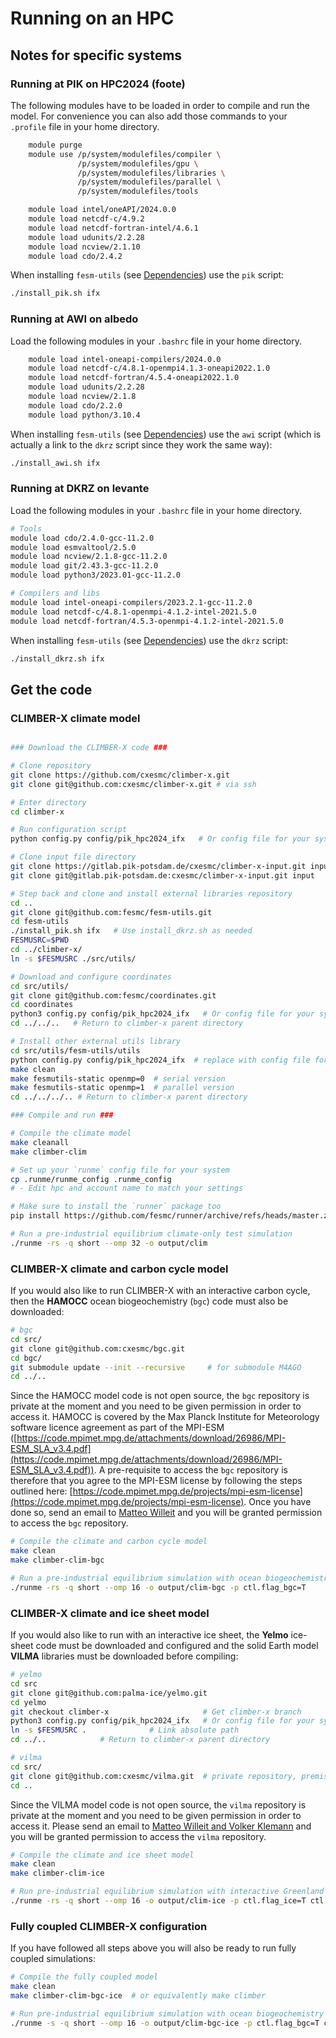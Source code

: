 # Running on an HPC

## Notes for specific systems

### Running at PIK on HPC2024 (foote)

The following modules have to be loaded in order to compile and run the model.
For convenience you can also add those commands to your `.profile` file in your home directory.

```bash
    module purge
    module use /p/system/modulefiles/compiler \
               /p/system/modulefiles/gpu \
               /p/system/modulefiles/libraries \
               /p/system/modulefiles/parallel \
               /p/system/modulefiles/tools

    module load intel/oneAPI/2024.0.0
    module load netcdf-c/4.9.2
    module load netcdf-fortran-intel/4.6.1
    module load udunits/2.2.28
    module load ncview/2.1.10
    module load cdo/2.4.2
```

When installing `fesm-utils` (see [Dependencies](dependencies.md)) use the `pik` script:

```bash
./install_pik.sh ifx
```

### Running at AWI on albedo

Load the following modules in your `.bashrc` file in your home directory.

```bash
    module load intel-oneapi-compilers/2024.0.0
    module load netcdf-c/4.8.1-openmpi4.1.3-oneapi2022.1.0
    module load netcdf-fortran/4.5.4-oneapi2022.1.0
    module load udunits/2.2.28
    module load ncview/2.1.8
    module load cdo/2.2.0
    module load python/3.10.4
```

When installing `fesm-utils` (see [Dependencies](dependencies.md)) use the `awi` script (which is actually a link to the `dkrz` script since they work the same way):

```bash
./install_awi.sh ifx
```

### Running at DKRZ on levante

Load the following modules in your `.bashrc` file in your home directory.

```bash
# Tools
module load cdo/2.4.0-gcc-11.2.0
module load esmvaltool/2.5.0
module load ncview/2.1.8-gcc-11.2.0
module load git/2.43.3-gcc-11.2.0
module load python3/2023.01-gcc-11.2.0

# Compilers and libs
module load intel-oneapi-compilers/2023.2.1-gcc-11.2.0
module load netcdf-c/4.8.1-openmpi-4.1.2-intel-2021.5.0
module load netcdf-fortran/4.5.3-openmpi-4.1.2-intel-2021.5.0
```

When installing `fesm-utils` (see [Dependencies](dependencies.md)) use the `dkrz` script:

```bash
./install_dkrz.sh ifx
```

## Get the code

### CLIMBER-X climate model

```bash

### Download the CLIMBER-X code ###

# Clone repository
git clone https://github.com/cxesmc/climber-x.git
git clone git@github.com:cxesmc/climber-x.git # via ssh

# Enter directory 
cd climber-x

# Run configuration script
python config.py config/pik_hpc2024_ifx   # Or config file for your system

# Clone input file directory
git clone https://gitlab.pik-potsdam.de/cxesmc/climber-x-input.git input
git clone git@gitlab.pik-potsdam.de:cxesmc/climber-x-input.git input    # via ssh

# Step back and clone and install external libraries repository
cd ..
git clone git@github.com:fesmc/fesm-utils.git
cd fesm-utils
./install_pik.sh ifx   # Use install_dkrz.sh as needed
FESMUSRC=$PWD
cd ../climber-x/
ln -s $FESMUSRC ./src/utils/

# Download and configure coordinates
cd src/utils/
git clone git@github.com:fesmc/coordinates.git
cd coordinates
python3 config.py config/pik_hpc2024_ifx   # Or config file for your system
cd ../../..   # Return to climber-x parent directory

# Install other external utils library
cd src/utils/fesm-utils/utils
python config.py config/pik_hpc2024_ifx  # replace with config file for your system
make clean
make fesmutils-static openmp=0	# serial version	
make fesmutils-static openmp=1	# parallel version
cd ../../../.. # Return to climber-x parent directory

### Compile and run ###

# Compile the climate model 
make cleanall
make climber-clim

# Set up your `runme` config file for your system
cp .runme/runme_config .runme_config
# - Edit hpc and account name to match your settings

# Make sure to install the `runner` package too
pip install https://github.com/fesmc/runner/archive/refs/heads/master.zip 

# Run a pre-industrial equilibrium climate-only test simulation
./runme -rs -q short --omp 32 -o output/clim
```

### CLIMBER-X climate and carbon cycle model

If you would also like to run CLIMBER-X with an interactive carbon cycle, then the **HAMOCC**
ocean biogeochemistry (`bgc`) code must also be downloaded:

```bash
# bgc
cd src/
git clone git@github.com:cxesmc/bgc.git
cd bgc/
git submodule update --init --recursive     # for submodule M4AGO 
cd ../..
```

Since the HAMOCC model code is not open source, the `bgc` repository is private at the moment and
you need to be given permission in order to access it. HAMOCC is covered by the Max Planck Institute for
Meteorology software licence agreement as part of the MPI-ESM ([https://code.mpimet.mpg.de/attachments/download/26986/MPI-ESM_SLA_v3.4.pdf](https://code.mpimet.mpg.de/attachments/download/26986/MPI-ESM_SLA_v3.4.pdf)).
A pre-requisite to access the `bgc` repository is therefore that you agree to the MPI-ESM license
by following the steps outlined here: [https://code.mpimet.mpg.de/projects/mpi-esm-license](https://code.mpimet.mpg.de/projects/mpi-esm-license).
Once you have done so, send an email to [Matteo Willeit](mailto:matteo.willeit@gmail.com?subject=[GitHub]%20bgc%20source%20code) and you will be granted permission to access the `bgc` repository.

```bash
# Compile the climate and carbon cycle model 
make clean
make climber-clim-bgc

# Run a pre-industrial equilibrium simulation with ocean biogeochemistry
./runme -rs -q short --omp 16 -o output/clim-bgc -p ctl.flag_bgc=T
```

### CLIMBER-X climate and ice sheet model

If you would also like to run with an interactive ice sheet, the **Yelmo** ice-sheet code
must be downloaded and configured and the solid Earth model **VILMA** libraries must be
downloaded before compiling:

```bash
# yelmo
cd src
git clone git@github.com:palma-ice/yelmo.git
cd yelmo
git checkout climber-x                     # Get climber-x branch
python3 config.py config/pik_hpc2024_ifx   # Or config file for your system
ln -s $FESMUSRC .              # Link absolute path
cd ../..            # Return to climber-x parent directory

# vilma
cd src/
git clone git@github.com:cxesmc/vilma.git  # private repository, premission needed
cd ..
```

Since the VILMA model code is not open source, the `vilma` repository is private at the moment and you need to be given permission in order to access it. Please send an email to [Matteo Willeit and Volker Klemann](mailto:matteo.willeit@gmail.com,volkerk@gfz-potsdam.de?subject=[GitHub]%20VILMA%20access) and you will be granted permission to access the `vilma` repository.

```bash
# Compile the climate and ice sheet model
make clean
make climber-clim-ice

# Run pre-industrial equilibrium simulation with interactive Greenland ice sheet
./runme -rs -q short --omp 16 -o output/clim-ice -p ctl.flag_ice=T ctl.flag_geo=T ctl.flag_smb=T ctl.flag_imo=T ctl.ice_model_name=yelmo ctl.ice_domain_name=GRL-16KM
```

### Fully coupled CLIMBER-X configuration

If you have followed all steps above you will also be ready to run fully coupled simulations:

```bash
# Compile the fully coupled model
make clean
make climber-clim-bgc-ice  # or equivalently make climber

# Run pre-industrial equilibrium simulation with ocean biogeochemistry and interactive Greenland ice sheet
./runme -s -q short --omp 16 -o output/clim-bgc-ice -p ctl.flag_bgc=T ctl.flag_ice=T ctl.flag_geo=T ctl.flag_smb=T ctl.flag_imo=T ctl.ice_model_name=yelmo ctl.ice_domain_name=GRL-16KM
```
